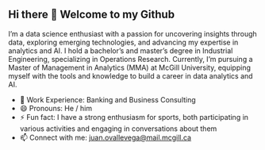 ## Hi there 👋 Welcome to my Github
I’m a data science enthusiast with a passion for uncovering insights through data, exploring emerging technologies, and advancing my expertise in analytics and AI. I hold a bachelor’s and master’s degree in Industrial Engineering, specializing in Operations Research. Currently, I’m pursuing a Master of Management in Analytics (MMA) at McGill University, equipping myself with the tools and knowledge to build a career in data analytics and AI.

- 💼 Work Experience: Banking and Business Consulting
- 😄 Pronouns: He / him
- ⚡ Fun fact: I have a strong enthusiasm for sports, both participating in various activities and engaging in conversations about them
- 📫 Connect with me: juan.ovallevega@mail.mcgill.ca


<!--
**jdovalle10/jdovalle10** is a ✨ _special_ ✨ repository because its `README.md` (this file) appears on your GitHub profile.

Here are some ideas to get you started:

- 🔭 I’m currently working on ...
- 🌱 I’m currently learning ...
- 👯 I’m looking to collaborate on ...
- 🤔 I’m looking for help with ...
- 💬 Ask me about ...
- 📫 How to reach me: ...
- 😄 Pronouns: ...
- ⚡ Fun fact: ...
-->
